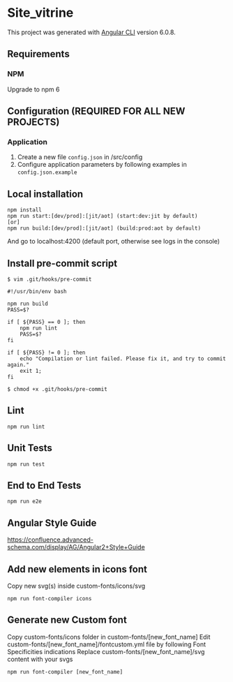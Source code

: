 # Site_vitrine

This project was generated with [Angular CLI](https://github.com/angular/angular-cli) version 6.0.8.


## Requirements

### NPM
Upgrade to npm 6

## Configuration (REQUIRED FOR ALL NEW PROJECTS)

### Application
1. Create a new file ```config.json``` in /src/config
2. Configure application parameters by following examples in ```config.json.example```

## Local installation
```
npm install
npm run start:[dev/prod]:[jit/aot] (start:dev:jit by default)
[or]
npm run build:[dev/prod]:[jit/aot] (build:prod:aot by default)
```
And go to localhost:4200 (default port, otherwise see logs in the console)

## Install pre-commit script
```
$ vim .git/hooks/pre-commit
```
```
#!/usr/bin/env bash

npm run build
PASS=$?

if [ ${PASS} == 0 ]; then
    npm run lint
    PASS=$?
fi

if [ ${PASS} != 0 ]; then
    echo "Compilation or lint failed. Please fix it, and try to commit again."
    exit 1;
fi
```
```
$ chmod +x .git/hooks/pre-commit
```

## Lint
```
npm run lint
```

## Unit Tests
```
npm run test
```

## End to End Tests
```
npm run e2e
```

## Angular Style Guide
https://confluence.advanced-schema.com/display/AG/Angular2+Style+Guide

## Add new elements in icons font
Copy new svg(s) inside custom-fonts/icons/svg
```
npm run font-compiler icons
```

## Generate new Custom font
Copy custom-fonts/icons folder in custom-fonts/[new_font_name]
Edit custom-fonts/[new_font_name]/fontcustom.yml file by following Font Specificities indications
Replace custom-fonts/[new_font_name]/svg content with your svgs
```
npm run font-compiler [new_font_name]
```
